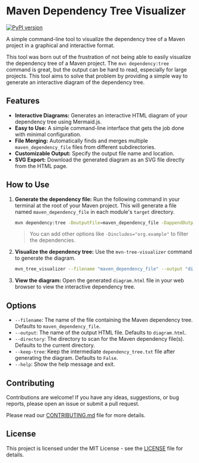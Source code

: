 # Maven Dependency Tree Visualizer

[![PyPI version](https://badge.fury.io/py/mvn-tree-visualizer.svg)](https://badge.fury.io/py/mvn-tree-visualizer)

A simple command-line tool to visualize the dependency tree of a Maven project in a graphical and interactive format.

This tool was born out of the frustration of not being able to easily visualize the dependency tree of a Maven project. The `mvn dependency:tree` command is great, but the output can be hard to read, especially for large projects. This tool aims to solve that problem by providing a simple way to generate an interactive diagram of the dependency tree.

## Features

*   **Interactive Diagrams:** Generates an interactive HTML diagram of your dependency tree using Mermaid.js.
*   **Easy to Use:** A simple command-line interface that gets the job done with minimal configuration.
*   **File Merging:** Automatically finds and merges multiple `maven_dependency_file` files from different subdirectories.
*   **Customizable Output:** Specify the output file name and location.
*   **SVG Export:** Download the generated diagram as an SVG file directly from the HTML page.

## How to Use

1.  **Generate the dependency file:**
    Run the following command in your terminal at the root of your Maven project. This will generate a file named `maven_dependency_file` in each module's `target` directory.

    ```bash
    mvn dependency:tree -DoutputFile=maven_dependency_file -DappendOutput=true
    ```
    > You can add other options like `-Dincludes="org.example"` to filter the dependencies.

2.  **Visualize the dependency tree:**
    Use the `mvn-tree-visualizer` command to generate the diagram.

    ```bash
    mvn_tree_visualizer --filename "maven_dependency_file" --output "diagram.html"
    ```

3.  **View the diagram:**
    Open the generated `diagram.html` file in your web browser to view the interactive dependency tree.

## Options

*   `--filename`: The name of the file containing the Maven dependency tree. Defaults to `maven_dependency_file`.
*   `--output`: The name of the output HTML file. Defaults to `diagram.html`.
*   `--directory`: The directory to scan for the Maven dependency file(s). Defaults to the current directory.
*   `--keep-tree`: Keep the intermediate `dependency_tree.txt` file after generating the diagram. Defaults to `False`.
*   `--help`: Show the help message and exit.

## Contributing

Contributions are welcome! If you have any ideas, suggestions, or bug reports, please open an issue or submit a pull request.

Please read our [CONTRIBUTING.md](CONTRIBUTING.md) file for more details.

## License

This project is licensed under the MIT License - see the [LICENSE](LICENSE) file for details.